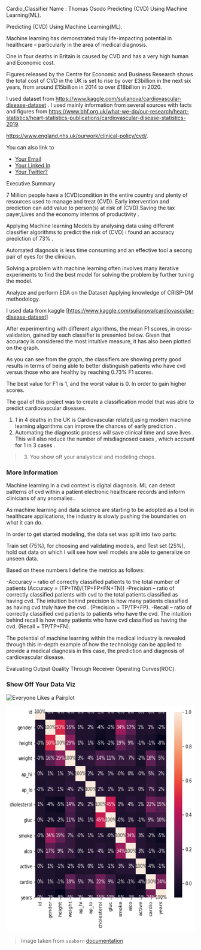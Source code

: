  Cardio_Classifier
 Name :  Thomas Osodo 
 Predicting (CVD) Using Machine Learning(ML).

  

 
Predicting (CVD) Using Machine Learning(ML).

Machine learning has demonstrated truly life-impacting potential in healthcare – particularly in the area of medical diagnosis. 

One in four deaths in Britain is caused by CVD and has a very high human and Economic cost.

Figures released by the Centre for Economic and Business Research shows the total cost of CVD in the UK is set to rise by over £3billion in the next six years, from around £15billion in 2014 to over £18billion in 2020.

I used dataset from https://www.kaggle.com/sulianova/cardiovascular-disease-dataset .
I used mainly information from several sources with facts and figures from 
https://www.bhf.org.uk/what-we-do/our-research/heart-statistics/heart-statistics-publications/cardiovascular-disease-statistics-2019.

https://www.england.nhs.uk/ourwork/clinical-policy/cvd/.

You can also link to 
* [Your Email](osodot@icloud.com)
* [Your Linked In](https://www.linkedin.com/in/thomas-osodo-6961041a/)
* [Your Twitter?]()



 Executive Summary

7 Million people have a (CVD)condition in the entire country and plenty of resources used to manage and treat (CVD). Early intervention and prediction can add value to person(s) at risk of (CVD).Saving the tax payer,Lives and the economy interms of productivity . 

Applying Machine learning Models by analysing data using different classifier algorithms to predict the risk of (CVD) i found an accuracy prediction of 73% .

Automated diagnosis is less time consuming and an effective tool a secong pair of eyes for the clinician.

Solving a problem with machine learning often involves many iterative experiments to find the best model for solving the problem by further tuning the model.

Analyze and perform EDA on the Dataset
Applying knowledge of CRISP-DM methodology.


I used data from kaggle [https://www.kaggle.com/sulianova/cardiovascular-disease-dataset] 


After experimenting with different algorithms, the mean F1 scores, in cross-validation, gained by each classifier is presented below. Given that accuracy is considered the most intuitive measure, it has also been plotted on the graph.

As you can see from the graph, the classifiers are showing pretty good results in terms of being able to better distinguish patients who have cvd versus those who are healthy by reaching 0.73% F1 scores.

The best value for F1 is 1, and the worst value is 0. In order to gain higher scores.

The goal of this project was to create a classification model that was able to predict cardiovascular diseases.

 1. 1 in 4 deaths in the UK is Cardiovascular related,using modern machine learning algorithms can improve the chances of early prediction .
 2. Automating the diagnostic process will save clinical time and save lives . This will also reduce the number of misdiagnosed cases , which account for 1 in 3 cases .
 
 
> 3. You show off your analystical and modeling chops.


### More Information

Machine learning in a cvd context is digital diagnosis. ML can detect patterns of cvd within a patient electronic healthcare records and inform clinicians of any anomalies .

As machine learning and data science are starting to be adopted as a tool in healthcare applications, the industry is slowly pushing the boundaries on what it can do.

In order to get started modeling, the data set was split into two parts:

Train set (75%), for choosing and validating models, and
Test set (25%), hold out data on which I will see how well models are able to generalize on unseen data.

Based on these numbers I define the metrics as follows:

-Accuracy – ratio of correctly classified patients to the total number of patients (Accuracy = (TP+TN)/(TP+FP+FN+TN))
-Precision – ratio of correctly classified patients with cvd to the total patients classified as having cvd. The intuition behind precision is how many patients classified as having cvd truly have the cvd . (Precision = TP/TP+FP).
    -Recall – ratio of correctly classified cvd patients to patients who have the cvd. The intuition  behind recall is how many patients who have cvd classified as having the cvd. (Recall = TP/TP+FN).

The potential of machine learning within the medical industry is revealed through this in-depth example of how the technology can be applied to provide a medical diagnosis in this case, the prediction and diagnosis of cardiovascular disease. 

Evaluating Output Quality Through Receiver Operating Curves(ROC).













### Show Off Your Data Viz

![Everyone Likes a Pairplot](figures/seaborn-pairplot-3.png)


<p align="center">
  <img width="700" height="600" src="https://github.com/tosodo/Cardio_Classifier/blob/master/Images/Heatmap%20.png">
</p>

> Image taken from `seaborn` [documentation](https://seaborn.pydata.org/generated/seaborn.pairplot.html)


